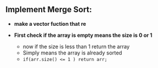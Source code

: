 ## Implement Merge Sort:


- **make a vector fuction that re**
- **First check if the array is empty means the size is 0 or 1**

    - now if the size is less than 1 return the array
    - Simply means the array is already sorted
    - `if(arr.size() <= 1 ) return arr;`